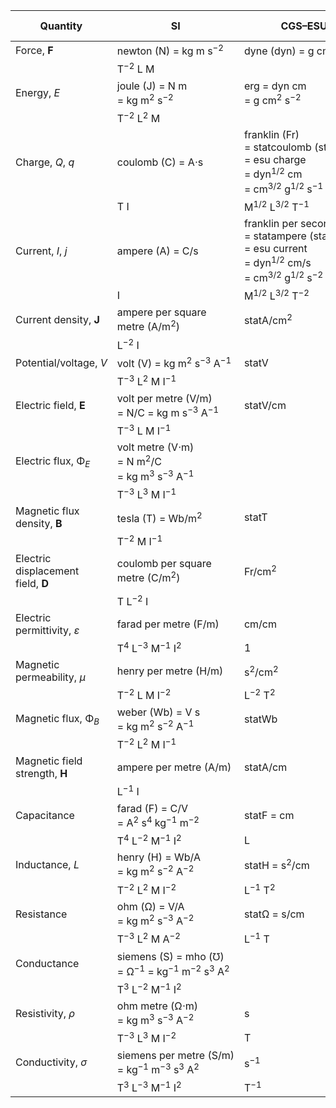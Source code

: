 | Quantity                           | SI                                                                                                  | CGS–ESU                                                                                                                                  | Gaussian                | CGS–EMU                                                                                                        | Heaviside–Lorentz |
|------------------------------------|-----------------------------------------------------------------------------------------------------|------------------------------------------------------------------------------------------------------------------------------------------|-------------------------|----------------------------------------------------------------------------------------------------------------|-------------------|
| Force, **F**                       | newton (N) = kg m s<sup>−2</sup>                                                                    | dyne (dyn) = g cm s<sup>−2</sup>                                                                                                         |                         |                                                                                                                |                   |
|                                    | T<sup>−2</sup> L M                                                                                  |                                                                                                                                          |                         |                                                                                                                |                   |
| Energy, _E_                        | joule (J) = N m = kg m<sup>2</sup> s<sup>−2</sup>                                                   | erg = dyn cm = g cm<sup>2</sup> s<sup>−2</sup>                                                                                           |                         |                                                                                                                |                   |
|                                    | T<sup>−2</sup> L<sup>2</sup> M                                                                      |                                                                                                                                          |                         |                                                                                                                |                   |
| Charge, _Q_, _q_                   | coulomb (C) = A⋅s                                                                                   | franklin (Fr) = statcoulomb (statC) = esu charge = dyn<sup>1/2</sup> cm = cm<sup>3/2</sup> g<sup>1/2</sup> s<sup>−1</sup>                | Fr = statC = esu charge | biot second (Bi⋅s) = abcoulomb (abC) = emu charge = dyn<sup>1/2</sup> s = cm<sup>1/2</sup> g<sup>1/2</sup>     |                   |
|                                    | T I                                                                                                 | M<sup>1/2</sup> L<sup>3/2</sup> T<sup>−1</sup>                                                                                           |                         | M<sup>1/2</sup> L<sup>1/2</sup>                                                                                |                   |
| Current, _I_, _j_                  | ampere (A) = C/s                                                                                    | franklin per second (Fr/s) = statampere (statA) = esu current = dyn<sup>1/2</sup> cm/s = cm<sup>3/2</sup> g<sup>1/2</sup> s<sup>−2</sup> |                         | biot (Bi) = abampere (abA) = emu current = dyn<sup>1/2</sup> = cm<sup>1/2</sup> g<sup>1/2</sup> s<sup>−1</sup> |                   |
|                                    | I                                                                                                   | M<sup>1/2</sup> L<sup>3/2</sup> T<sup>−2</sup>                                                                                           |                         | M<sup>1/2</sup> L<sup>1/2</sup> T<sup>−1</sup>                                                                 |                   |
| Current density, **J**             | ampere per square metre (A/m<sup>2</sup>)                                                           | statA/cm<sup>2</sup>                                                                                                                     | statA/cm<sup>2</sup>    | Bi/cm<sup>2</sup>                                                                                              |                   |
|                                    | L<sup>−2</sup> I                                                                                    |                                                                                                                                          |                         |                                                                                                                |                   |
| Potential/voltage, _V_             | volt (V) = kg m<sup>2</sup> s<sup>−3</sup> A<sup>−1</sup>                                           | statV                                                                                                                                    | statV                   | abV                                                                                                            |                   |
|                                    | T<sup>−3</sup> L<sup>2</sup> M I<sup>−1</sup>                                                       |                                                                                                                                          |                         |                                                                                                                |                   |
| Electric field, **E**              | volt per metre (V/m) = N/C = kg m s<sup>−3</sup> A<sup>−1</sup>                                     | statV/cm                                                                                                                                 | statV/cm                | abV/cm                                                                                                         |                   |
|                                    | T<sup>−3</sup> L M I<sup>−1</sup>                                                                   |                                                                                                                                          |                         |                                                                                                                |                   |
| Electric flux, Φ<sub>_E_</sub>     | volt metre (V⋅m) = N m<sup>2</sup>/C = kg m<sup>3</sup> s<sup>−3</sup> A<sup>−1</sup>               |                                                                                                                                          |                         |                                                                                                                |                   |
|                                    | T<sup>−3</sup> L<sup>3</sup> M I<sup>−1</sup>                                                       |                                                                                                                                          |                         |                                                                                                                |                   |
| Magnetic flux density, **B**       | tesla (T) = Wb/m<sup>2</sup>                                                                        | statT                                                                                                                                    | G                       | G                                                                                                              |                   |
|                                    | T<sup>−2</sup> M I<sup>−1</sup>                                                                     |                                                                                                                                          |                         |                                                                                                                |                   |
| Electric displacement field, **D** | coulomb per square metre (C/m<sup>2</sup>)                                                          | Fr/cm<sup>2</sup>                                                                                                                        | Fr/cm<sup>2</sup>       | abC/cm<sup>2</sup>                                                                                             |                   |
|                                    | T L<sup>−2</sup> I                                                                                  |                                                                                                                                          |                         |                                                                                                                |                   |
| Electric permittivity, _ε_         | farad per metre (F/m)                                                                               | cm/cm                                                                                                                                    | cm/cm                   | s<sup>2</sup>/cm<sup>2</sup>                                                                                   |                   |
|                                    | T<sup>4</sup> L<sup>−3</sup> M<sup>−1</sup> I<sup>2</sup>                                           | 1                                                                                                                                        | 1                       | L<sup>−</sup> T</sup>2</sup>                                                                                   |                   |
| Magnetic permeability, _μ_         | henry per metre (H/m)                                                                               | s<sup>2</sup>/cm<sup>2</sup>                                                                                                             | cm/cm                   | cm/cm                                                                                                          |                   |
|                                    | T<sup>−2</sup> L M I<sup>−2</sup>                                                                   | L<sup>−2</sup> T<sup>2</sup>                                                                                                             | 1                       | 1                                                                                                              |                   |
| Magnetic flux, Φ<sub>_B_</sub>     | weber (Wb) = V s = kg m<sup>2</sup> s<sup>−2</sup> A<sup>−1</sup>                                   | statWb                                                                                                                                   | Mx                      | Mx                                                                                                             |                   |
|                                    | T<sup>−2</sup> L<sup>2</sup> M I<sup>−1</sup>                                                       |                                                                                                                                          |                         |                                                                                                                |                   |
| Magnetic field strength, **H**     | ampere per metre (A/m)                                                                              | statA/cm                                                                                                                                 | Oe                      | Oe                                                                                                             |                   |
|                                    | L<sup>−1</sup> I                                                                                    |                                                                                                                                          |                         |                                                                                                                |                   |
| Capacitance                        | farad (F) = C/V = A<sup>2</sup> s<sup>4</sup> kg<sup>−1</sup> m<sup>−2</sup>                        | statF = cm                                                                                                                               | cm                      | abF                                                                                                            |                   |
|                                    | T<sup>4</sup> L<sup>−2</sup> M<sup>−1</sup> I<sup>2</sup>                                           | L                                                                                                                                        | L                       |                                                                                                                |                   |
| Inductance, _L_                    | henry (H) = Wb/A = kg m<sup>2</sup> s<sup>−2</sup> A<sup>−2</sup>                                   | statH = s<sup>2</sup>/cm                                                                                                                 | statH                   | abH                                                                                                            |                   |
|                                    | T<sup>−2</sup> L<sup>2</sup> M I<sup>−2</sup>                                                       | L<sup>−1</sup> T<sup>2</sup>                                                                                                             |                         |                                                                                                                |                   |
| Resistance                         | ohm (Ω) = V/A = kg m<sup>2</sup> s<sup>−3</sup> A<sup>−2</sup>                                      | statΩ = s/cm                                                                                                                             | s/cm                    | abΩ                                                                                                            |                   |
|                                    | T<sup>−3</sup> L<sup>2</sup> M A<sup>−2</sup>                                                       | L<sup>−1</sup> T                                                                                                                         | L<sup>−1</sup> T        |                                                                                                                |                   |
| Conductance                        | siemens (S) = mho (℧) = Ω<sup>−1</sup> = kg<sup>−1</sup> m<sup>−2</sup> s<sup>3</sup> A<sup>2</sup> |                                                                                                                                          |                         |                                                                                                                |                   |
|                                    | T<sup>3</sup> L<sup>−2</sup> M<sup>−1</sup> I<sup>2</sup>                                           |                                                                                                                                          |                         |                                                                                                                |                   |
| Resistivity, _ρ_                   | ohm metre (Ω⋅m) = kg m<sup>3</sup> s<sup>−3</sup> A<sup>−2</sup>                                    | s                                                                                                                                        | s                       |                                                                                                                |                   |
|                                    | T<sup>−3</sup> L<sup>3</sup> M I<sup>−2</sup>                                                       | T                                                                                                                                        | T                       |                                                                                                                |                   |
| Conductivity, _σ_                  | siemens per metre (S/m) = kg<sup>−1</sup> m<sup>−3</sup> s<sup>3</sup> A<sup>2</sup>                | s<sup>−1</sup>                                                                                                                           | s<sup>−1</sup>          |                                                                                                                |                   |
|                                    | T<sup>3</sup> L<sup>−3</sup> M<sup>−1</sup> I<sup>2</sup>                                           | T<sup>−1</sup>                                                                                                                           | T<sup>−1</sup>          |                                                                                                                |                   |
